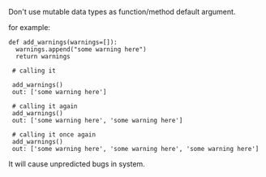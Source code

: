 Don't use mutable data types as function/method default argument.

for example:
```
def add_warnings(warnings=[]):
  warnings.append("some warning here")
  return warnings
 
 # calling it

 add_warnings()
 out: ['some warning here']

 # calling it again
 add_warnings()
 out: ['some warning here', 'some warning here']
 
 # calling it once again
 add_warnings()
 out: ['some warning here', 'some warning here', 'some warning here']

```

It will cause unpredicted bugs in system.
 
